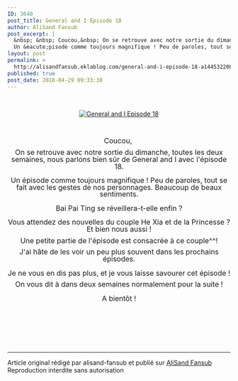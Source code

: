 ```yaml
---
ID: 3640
post_title: General and I Episode 18
author: AliSand Fansub
post_excerpt: |
  &nbsp; &nbsp; Coucou,&nbsp; On se retrouve avec notre sortie du dimanche, toutes les deux semaines, nous parlons bien s&ucirc;r de General and I avec l'&eacute;pisode 18.
  Un &eacute;pisode comme toujours magnifique ! Peu de paroles, tout se fait avec les gestes de nos personnages. Beaucoup de beaux sentiments. Bai Pai Ting...
layout: post
permalink: >
  http://alisandfansub.eklablog.com/general-and-i-episode-18-a144532208
published: true
post_date: 2018-04-29 09:33:38
---
```

<p>&nbsp;</p>
<p style="text-align: center;"><a href="http://ekladata.com/0hw1pQ5734oVe7DLTyXo0kPuBe4.png"><img src="https://united-subs.dearclouds.com/wp-content/uploads/2018/04/f54f01d415709ec69ed69fad1b5c969b.jpg" alt="General and I Episode 18"/></a></p>
<p>&nbsp;</p>
<p style="box-sizing: content-box; margin: 0px 0px 10px; line-height: 15.7143px; text-align: center;"><span style="font-size: 12pt;">Coucou,&nbsp;</span></p>
<p style="box-sizing: content-box; margin: 0px 0px 10px; line-height: 15.7143px; text-align: center;"><span style="font-size: 12pt;">On se retrouve avec notre sortie du dimanche, toutes les deux semaines, nous parlons bien s&ucirc;r de General and I avec l'&eacute;pisode 18.<br/></span><br style="box-sizing: content-box;"/><span style="font-size: 12pt;">Un &eacute;pisode comme toujours magnifique ! Peu de paroles, tout se fait avec les gestes de nos personnages. Beaucoup de beaux sentiments.</span><br style="box-sizing: content-box;"/><br style="box-sizing: content-box;"/><span style="font-size: 12pt;">Bai Pai Ting se r&eacute;veillera-t-elle enfin ?</span><br style="box-sizing: content-box;"/><br style="box-sizing: content-box;"/><span style="font-size: 12pt;">Vous attendez des nouvelles du couple He Xia et de la Princesse ?<br/>Et bien nous aussi !</span></p>
<p style="box-sizing: content-box; margin: 0px 0px 10px; line-height: 15.7143px; text-align: center;"><span style="font-size: 12pt;">Une petite partie de l'&eacute;pisode&nbsp;est consacr&eacute;e &agrave; ce couple^^!</span></p>
<p style="box-sizing: content-box; margin: 0px 0px 10px; line-height: 15.7143px; text-align: center;"><span style="font-size: 12pt;">J'ai h&acirc;te de les voir un peu plus souvent dans les prochains &eacute;pisodes.<br/><br/>Je ne vous en dis pas plus, et je vous laisse savourer cet &eacute;pisode !</span></p>
<p style="box-sizing: content-box; margin: 0px 0px 10px; line-height: 15.7143px; text-align: center;"><span style="font-size: 12pt;">On vous dit &agrave; dans deux semaines normalement pour la suite !<br/><br/>A bient&ocirc;t !</span></p>
<p style="text-align: center;"><span style="font-size: 12pt;">&nbsp;</span></p><br /><br /><br /><hr />Article original rédigé par alisand-fansub et publié sur <a href="http://alisandfansub.eklablog.com/">AliSand Fansub</a> <br /> Reproduction interdite sans autorisation